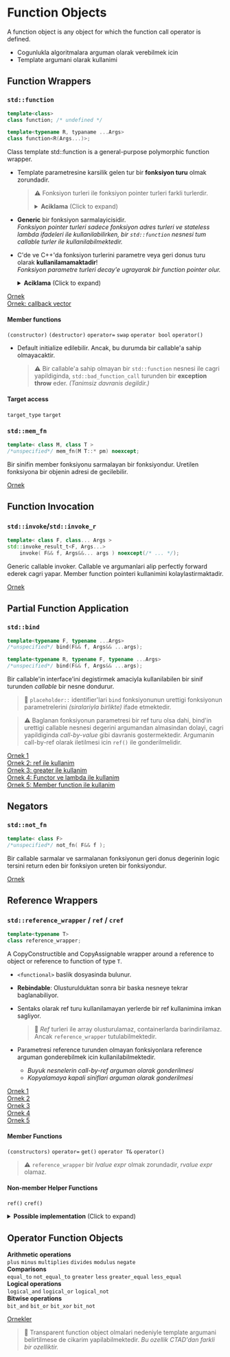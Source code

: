 # Function Objects
A function object is any object for which the function call operator is defined.

* Cogunlukla algoritmalara arguman olarak verebilmek icin
* Template argumani olarak kullanimi

## Function Wrappers
### `std::function` 
```C++
template<class>
class function; /* undefined */

template<typename R, typaname ...Args>
class function<R(Args...)>;
```
Class template std::function is a general-purpose polymorphic function wrapper.  

* Template parametresine karsilik gelen tur bir **fonksiyon turu** olmak zorundadir.
  > :warning: Fonksiyon turleri ile fonksiyon pointer turleri farkli turlerdir.
  > 
  > <details>
  > <summary><b>Aciklama</b> (Click to expand)</summary>
  > 
  > ```C++
  > int(int)          // -> function type
  > int(*)(int)       // -> function ptr type
  > ```
  > ```C++
  > int func(int);
  > 
  > decltype(func)  // == int(int)
  > &func           // int(*)(int)
  > ```
  > </details>
  > <!--  -->
  > 

* **Generic** bir fonksiyon sarmalayicisidir.  
  *Fonksiyon pointer turleri sadece fonksiyon adres turleri ve stateless lambda ifadeleri ile kullanilabilirken, bir `std::function` nesnesi tum callable turler ile kullanilabilmektedir.*

* C'de ve C++'da fonksiyon turlerini parametre veya geri donus turu olarak **kullanilamamaktadir**!  
  *Fonksiyon parametre turleri decay'e ugrayarak bir function pointer olur.*
  <details>
  <summary><b>Aciklama</b> (Click to expand)</summary>
  
  ```C++
  void func(int(int));    // func = void func(int(*)(int));
  void func(int(*)(int)); // redeclaration, overload degil
  ```
  ```C++
  void foo(std::function<int(int)>);
  std::function<int(int)> bar();
  ```
  </details>
  <!--  -->
  

[Ornek](res/src/function01.cpp)  
[Ornek: callback vector](res/src/function02.cpp)  

#### Member functions
`(constructor)` `(destructor)` `operator=` `swap` `operator bool` `operator()` 

* Default initialize edilebilir. Ancak, bu durumda bir callable'a sahip olmayacaktir.
  
  > :warning: 
  > Bir callable'a sahip olmayan bir `std::function` nesnesi ile cagri yapildiginda, `std::bad_function_call` turunden bir **exception throw** eder. *(Tanimsiz davranis degildir.)*

#### Target access
`target_type` `target`

### `std::mem_fn`
```C++
template< class M, class T >
/*unspecified*/ mem_fn(M T::* pm) noexcept;
```
Bir sinifin member fonksiyonu sarmalayan bir fonksiyondur. Uretilen fonksiyona bir objenin adresi de gecilebilir.

[Ornek](res/src/mem_fn01.cpp)  

## Function Invocation
### `std::invoke`/`std::invoke_r`
```C++
template< class F, class... Args >
std::invoke_result_t<F, Args...>
    invoke( F&& f, Args&&... args ) noexcept(/* ... */);
```
Generic callable invoker. Callable ve argumanlari alip perfectly forward ederek cagri yapar. Member function pointeri kullanimini kolaylastirmaktadir.

[Ornek](res/src/invoke01.cpp)  


## Partial Function Application
### `std::bind`
```C++
template<typename F, typename ...Args>
/*unspecified*/ bind(F&& f, Args&& ...args);

template<typename R, typename F, typename ...Args>
/*unspecified*/ bind(F&& f, Args&& ...args);
```
Bir callable'in interface'ini degistirmek amaciyla kullanilabilen bir sinif turunden *callable* bir nesne dondurur.

> :triangular_flag_on_post: `placeholder::` identifier'lari `bind` fonksiyonunun urettigi fonksiyonun parametrelerini *(siralariyla birlikte)* ifade etmektedir.

> :warning: Baglanan fonksiyonun parametresi bir ref turu olsa dahi, bind'in urettigi callable nesnesi degerini argumandan almasindan dolayi, cagri yapildiginda *call-by-value* gibi davranis gostermektedir. Argumanin call-by-ref olarak iletilmesi icin `ref()` ile gonderilmelidir.
> 

[Ornek 1](res/src/bind01.cpp)  
[Ornek 2: ref ile kullanim](res/src/bind02.cpp)  
[Ornek 3: greater ile kullanim](res/src/bind03.cpp)  
[Ornek 4: Functor ve lambda ile kullanim](res/src/bind04.cpp)  
[Ornek 5: Member function ile kullanim](res/src/bind05.cpp)  

## Negators
### `std::not_fn`
```C++
template< class F>
/*unspecified*/ not_fn( F&& f );
```
Bir callable sarmalar ve sarmalanan fonksiyonun geri donus degerinin logic tersini return eden bir fonksiyon ureten bir fonksiyondur.



[Ornek](res/src/not_fn01.cpp)  

## Reference Wrappers
### `std::reference_wrapper` / `ref` / `cref`
```C++
template<typename T>
class reference_wrapper;
```
A CopyConstructible and CopyAssignable wrapper around a reference to object or reference to function of type `T`. 

<!--  -->

* `<functional>` baslik dosyasinda bulunur.
* **Rebindable**: Olusturulduktan sonra bir baska nesneye tekrar baglanabiliyor. 
* Sentaks olarak ref turu kullanilamayan yerlerde bir ref kullanimina imkan sagliyor.

  > :triangular_flag_on_post: *Ref* turleri ile array olusturulamaz, containerlarda barindirilamaz. Ancak `reference_wrapper` tutulabilmektedir.

* Parametresi reference turunden olmayan fonksiyonlara reference arguman gonderebilmek icin kullanilabilmektedir.  
  * *Buyuk nesnelerin call-by-ref arguman olarak gonderilmesi*  
  * *Kopyalamaya kapali siniflari arguman olarak gonderilmesi*  

[Ornek 1](res/src/reference_wrapper01.cpp)  
[Ornek 2](res/src/reference_wrapper02.cpp)  
[Ornek 3](res/src/reference_wrapper03.cpp)  
[Ornek 4](res/src/reference_wrapper04.cpp)  
[Ornek 5](res/src/reference_wrapper05.cpp)  

#### Member Functions
`(constructors)` `operator=` `get()` `operator T&` `operator()` 

> :warning: `reference_wrapper` bir *lvalue expr* olmak zorundadir, *rvalue expr* olamaz.

#### Non-member Helper Functions
`ref()` `cref()`

<details>
<summary><b>Possible implementation</b> (Click to expand)</summary>

```C++
template <typename T>
class ReferenceWrapper {
public:
    ReferenceWrapper(T& r) : mp{ &r } {}
    operator T&()   { return static_cast<T&>(*mp); }
    
    T& get() { 
      return *mp; 
    }
    
    ReferenceWrapper& operator=(T& r) { 
        mp = &r;
        return *this;
    }
    
private:
    T* mp;
};

template<typename T>
ReferenceWrapper<T> ref(T& r){
    return ReferenceWrapper<T>{r};
}
```
</details>
<!--  -->


## Operator Function Objects
**Arithmetic operations**  
`plus` `minus` `multiplies` `divides` `modulus` `negate`  
**Comparisons**  
`equal_to` `not_equal_to` `greater` `less` `greater_equal` `less_equal`  
**Logical operations**  
`logical_and` `logical_or` `logical_not`  
**Bitwise operations**  
`bit_and` `bit_or` `bit_xor` `bit_not`  

[Ornekler](res/src/operator_func_obj01.cpp)  

> :triangular_flag_on_post: Transparent function object olmalari nedeniyle template argumani belirtilmese de cikarim yapilabilmektedir. *Bu ozellik CTAD'dan farkli bir ozelliktir.*

